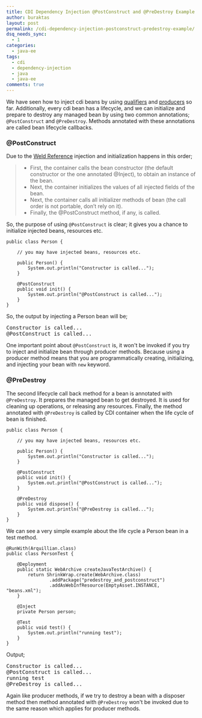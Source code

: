 ```yaml
---
title: CDI Dependency Injection @PostConstruct and @PreDestroy Example
author: buraktas
layout: post
permalink: /cdi-dependency-injection-postconstruct-predestroy-example/
dsq_needs_sync:
  - 1
categories:
  - java-ee
tags:
  - cdi
  - dependency-injection
  - java
  - java-ee
comments: true
---
```

We have seen how to inject cdi beans by using [qualifiers][1] and [producers][2] so far. Additionally, every cdi bean has a lifecycle, and we can initialize and prepare to destroy any managed bean by using two common annotations; <code>@PostConstruct</code> and <code>@PreDestroy</code>. Methods annotated with these annotations are called bean lifecycle callbacks.

<!--more-->

<h3> @PostConstruct </h3>

Due to the [Weld Reference][3] injection and initialization happens in this order;

> <div>
>   <ul>
>     <li>
>       First, the container calls the bean constructor (the default constructor or the one annotated @Inject), to obtain an instance of the bean.
>     </li>
>     <li>
>       Next, the container initializes the values of all injected fields of the bean.
>     </li>
>     <li>
>       Next, the container calls all initializer methods of bean (the call order is not portable, don’t rely on it).
>     </li>
>     <li>
>       Finally, the @PostConstruct method, if any, is called.
>     </li>
>   </ul>
> </div>

So, the purpose of using <code>@PostConstruct</code> is clear; it gives you a chance to initialize injected beans, resources etc.

<pre><code class="language-java">public class Person {

    // you may have injected beans, resources etc.

    public Person() {
        System.out.println("Constructor is called...");
    }

    @PostConstruct
    public void init() {
        System.out.println("@PostConstruct is called...");
    }
}</code>
</pre>

So, the output by injecting a Person bean will be;

<pre>
Constructor is called...
@PostConstruct is called...
</pre>

One important point about <code>@PostConstruct</code> is, it won't be invoked if you try to inject and initialize bean through producer methods. Because using a producer method means that you are programmatically creating, initializing, and injecting your bean with <code>new</code> keyword.

<h3> @PreDestroy </h3>

The second lifecycle call back method for a bean is annotated with <code>@PreDestroy</code>. It prepares the managed bean to get destroyed. It is used for cleaning up operations, or releasing any resources. Finally, the method annotated with <code>@PreDestroy</code> is called by CDI container when the life cycle of bean is finished.

<pre><code class="language-java">public class Person {

    // you may have injected beans, resources etc.

    public Person() {
        System.out.println("Constructor is called...");
    }

    @PostConstruct
    public void init() {
        System.out.println("@PostConstruct is called...");
    }

    @PreDestroy
    public void dispose() {
        System.out.println("@PreDestroy is called...");
    }
}</code>
</pre>

We can see a very simple example about the life cycle a Person bean in a test method.

<pre><code class="language-java">@RunWith(Arquillian.class)
public class PersonTest {

    @Deployment
    public static WebArchive createJavaTestArchive() {
        return ShrinkWrap.create(WebArchive.class)
                .addPackage("predestroy_and_postconstruct")
                .addAsWebInfResource(EmptyAsset.INSTANCE, "beans.xml");
    }

    @Inject
    private Person person;

    @Test
    public void test() {
        System.out.println("running test");
    }
}</code>
</pre>

Output;

<pre>
Constructor is called...
@PostConstruct is called...
running test
@PreDestroy is called...
</pre>

Again like producer methods, if we try to destroy a bean with a disposer method then method annotated with <code>@PreDestroy</code> won't be invoked due to the same reason which applies for producer methods.

 [1]: http://www.buraktas.com/create-qualifiers-cdi-beans/
 [2]: http://www.buraktas.com/cdi-dependency-injection-producer-method-example/
 [3]: http://docs.jboss.org/weld/reference/latest/en-US/html/injection.html#_injection_points
